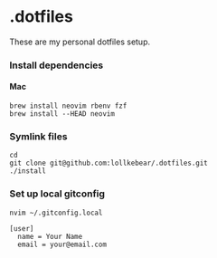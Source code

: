 # .dotfiles

These are my personal dotfiles setup.

### Install dependencies

#### Mac
```
brew install neovim rbenv fzf
brew install --HEAD neovim
```

### Symlink files

```
cd
git clone git@github.com:lollkebear/.dotfiles.git
./install
```

### Set up local gitconfig
```
nvim ~/.gitconfig.local

[user]
  name = Your Name
  email = your@email.com
```
